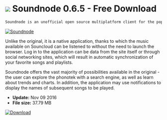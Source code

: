 # ![](https://cdn.softexe.net/static/icon/f/soundnode-11306.png) Soundnode 0.6.5 - Free Download

```sh
Soundnode is an unofficial open source multiplatform client for the popular music service based on streaming, Soundcloud.
```
[![Soundnode](https://gallery.dpcdn.pl/imgc/Tools/72337/g_-_420x350_1.5_-_x20161109151302_0.png)](https://softexe.net/win/multimedia/other/soundnode:ppcRf.html)

Unlike the original, it is a native application, thanks to which the music available on Souncloud can be listened to without the need to launch the browser. Log in to the application can be data from the site itself or through social networking sites, which will result in automatic synchronization of your favorite songs and playlists.
 
 Soundnode offers the vast majority of possibilities available in the original - the user can explore the phonotek with a search engine, as well as learn about trends and charts. In addition, the application may use notifications to display the names of subsequent songs to be played.


- **Update:** Nov 09 2016
- **File size:** 37.79 MB

[![Download](https://cdn.softexe.net/static/img/download.png)](https://softexe.net/win/multimedia/other/soundnode:ppcRf.html)

